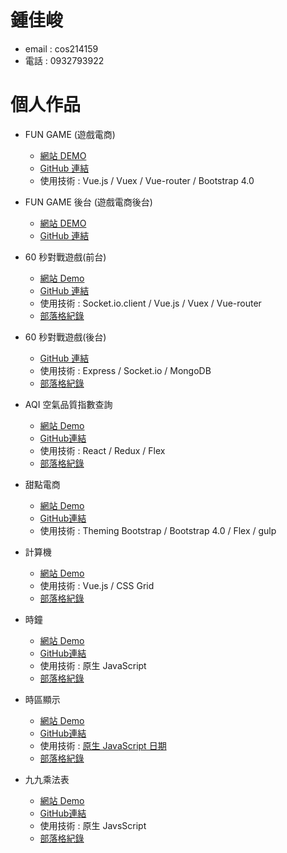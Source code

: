 
# 鍾佳峻
- email : cos214159
- 電話 : 0932793922

# 個人作品
- FUN GAME (遊戲電商)
  - [網站 DEMO](https://cos214159.github.io/game-shopify/#/)
  - [GitHub 連結](https://github.com/cos214159/game-shopify)
  - 使用技術 : Vue.js / Vuex / Vue-router / Bootstrap 4.0
  
- FUN GAME 後台 (遊戲電商後台)
  - [網站 DEMO](https://cos214159.github.io/game-shopify-backend/#/)
  - [GitHub 連結](https://github.com/cos214159/game-shopify-backend)
  
- 60 秒對戰遊戲(前台)
  - [網站 Demo](https://cos214159.github.io/JS-Level6/#/)
  - [GitHub 連結](https://github.com/cos214159/JS-Level6)
  - 使用技術 : Socket.io.client / Vue.js / Vuex / Vue-router
  - [部落格紀錄](https://medium.com/@cos214159/js-%E5%9C%B0%E4%B8%8B%E5%9F%8E-level-6-60%E7%A7%92%E7%AE%97%E6%95%B8%E9%81%8A%E6%88%B2-81f4a57a4c79)
  
- 60 秒對戰遊戲(後台)
  - [GitHub 連結](https://github.com/cos214159/JS-Level6-backend)
  - 使用技術 : Express / Socket.io / MongoDB
  - [部落格紀錄](https://medium.com/@cos214159/js-%E5%9C%B0%E4%B8%8B%E5%9F%8E-level-6-60%E7%A7%92%E7%AE%97%E6%95%B8%E9%81%8A%E6%88%B2-81f4a57a4c79)
  
- AQI 空氣品質指數查詢
  - [網站 Demo](https://cos214159.github.io/JS-Level5/)
  - [GitHub連結](https://github.com/cos214159/JS-Level5)
  - 使用技術 : React / Redux / Flex
  - [部落格紀錄](https://medium.com/@cos214159/js-%E5%9C%B0%E4%B8%8B%E5%9F%8E-level5-aqi-%E7%A9%BA%E6%B0%A3%E5%93%81%E8%B3%AA-8077e8f26f90)
  
- 甜點電商
  - [網站 Demo](https://cos214159.github.io/demo-sweet-taste/)
  - [GitHub連結](https://github.com/cos214159/demo-sweet-taste)
  - 使用技術 : Theming Bootstrap / Bootstrap 4.0 / Flex / gulp

- 計算機
  - [網站 Demo](https://codepen.io/cos214159/pen/vPBOdB)
  - 使用技術 : Vue.js / CSS Grid
  - [部落格紀錄](https://medium.com/@cos214159/javascript-%E5%9C%B0%E4%B8%8B%E5%9F%8E-%E7%AC%AC%E4%B8%89%E9%97%9C-%E8%A8%88%E7%AE%97%E6%A9%9F-9dbb6d49531a)
  
- 時鐘
  - [網站 Demo](https://cos214159.github.io/JS-Level2/)
  - [GitHub連結](https://github.com/cos214159/JS-Level2)
  - 使用技術 : 原生 JavaScript
  - [部落格紀錄](https://medium.com/@cos214159/js-%E5%9C%B0%E4%B8%8B%E5%9F%8E-level-2-%E6%99%82%E9%90%98-a9793a957f6d)
  
- 時區顯示
  - [網站 Demo](https://cos214159.github.io/JS-Level4/)
  - [GitHub連結](https://github.com/cos214159/JS-Level4)
  - 使用技術 : [原生 JavaScript 日期](https://developer.mozilla.org/zh-TW/docs/Web/JavaScript/Reference/Global_Objects/Date)
  - [部落格紀錄](https://medium.com/@cos214159/js-%E5%9C%B0%E4%B8%8B%E5%9F%8E-level-4-%E6%99%82%E5%8D%80-ec994a00b26e)

- 九九乘法表
  - [網站 Demo](https://cos214159.github.io/JS-Level1/)
  - [GitHub連結](https://github.com/cos214159/JS-Level1)
  - 使用技術 : 原生 JavsScript
  - [部落格紀錄](https://medium.com/@cos214159/js-%E5%9C%B0%E4%B8%8B%E5%9F%8E-level1-%E4%B9%9D%E4%B9%9D%E4%B9%98%E6%B3%95%E8%A1%A8-d4cad4c61d12)
